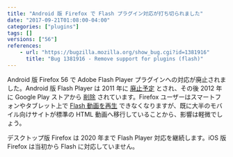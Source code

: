 ```yaml
---
title: "Android 版 Firefox で Flash プラグイン対応が打ち切られました"
date: "2017-09-21T01:08:00-04:00"
categories: ["plugins"]
tags: []
versions: ["56"]
references:
    - url: "https://bugzilla.mozilla.org/show_bug.cgi?id=1381916"
      title: "Bug 1381916 - Remove support for plugins (flash)"
---
```

Android 版 Firefox 56 で Adobe Flash Player プラグインへの対応が廃止されました。Android 版 Flash Player は 2011 年に [廃止予定](https://blogs.adobe.com/conversations/2011/11/flash-focus.html) とされ、その後 2012 年に Google Play ストアから [削除](https://blogs.adobe.com/flashplayer/2012/06/flash-player-and-android-update.html) されています。Firefox ユーザーはスマートフォンやタブレット上で [Flash 動画を再生](https://support.mozilla.org/ja/kb/how-do-i-watch-flash-videos-firefox-android) できなくなりますが、既に大半のモバイル向けサイトが標準の HTML 動画へ移行していることから、影響は軽微でしょう。

デスクトップ版 Firefox は 2020 年まで Flash Player 対応を継続します。iOS 版 Firefox は当初から Flash に対応していません。
